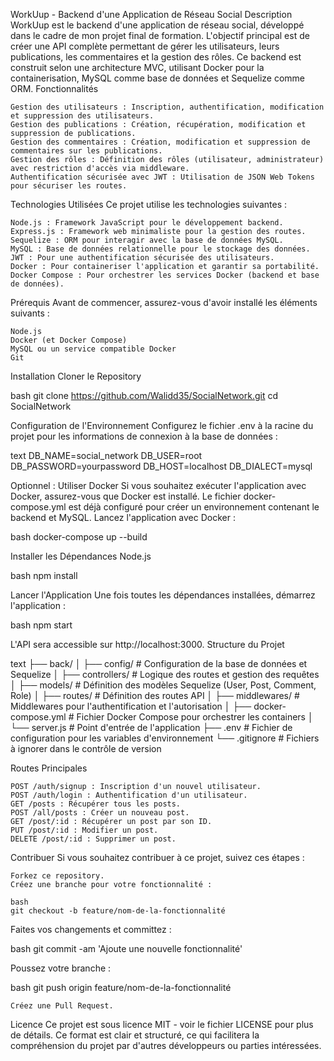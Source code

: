 WorkUup - Backend d'une Application de Réseau Social
Description
WorkUup est le backend d'une application de réseau social, développé dans le cadre de mon projet final de formation. L'objectif principal est de créer une API complète permettant de gérer les utilisateurs, leurs publications, les commentaires et la gestion des rôles. Ce backend est construit selon une architecture MVC, utilisant Docker pour la containerisation, MySQL comme base de données et Sequelize comme ORM.
Fonctionnalités

    Gestion des utilisateurs : Inscription, authentification, modification et suppression des utilisateurs.
    Gestion des publications : Création, récupération, modification et suppression de publications.
    Gestion des commentaires : Création, modification et suppression de commentaires sur les publications.
    Gestion des rôles : Définition des rôles (utilisateur, administrateur) avec restriction d'accès via middleware.
    Authentification sécurisée avec JWT : Utilisation de JSON Web Tokens pour sécuriser les routes.

Technologies Utilisées
Ce projet utilise les technologies suivantes :

    Node.js : Framework JavaScript pour le développement backend.
    Express.js : Framework web minimaliste pour la gestion des routes.
    Sequelize : ORM pour interagir avec la base de données MySQL.
    MySQL : Base de données relationnelle pour le stockage des données.
    JWT : Pour une authentification sécurisée des utilisateurs.
    Docker : Pour containeriser l'application et garantir sa portabilité.
    Docker Compose : Pour orchestrer les services Docker (backend et base de données).

Prérequis
Avant de commencer, assurez-vous d'avoir installé les éléments suivants :

    Node.js
    Docker (et Docker Compose)
    MySQL ou un service compatible Docker
    Git

Installation
Cloner le Repository

bash
git clone https://github.com/Walidd35/SocialNetwork.git
cd SocialNetwork

Configuration de l'Environnement
Configurez le fichier .env à la racine du projet pour les informations de connexion à la base de données :

text
DB_NAME=social_network
DB_USER=root
DB_PASSWORD=yourpassword
DB_HOST=localhost
DB_DIALECT=mysql

Optionnel : Utiliser Docker
Si vous souhaitez exécuter l'application avec Docker, assurez-vous que Docker est installé. Le fichier docker-compose.yml est déjà configuré pour créer un environnement contenant le backend et MySQL. Lancez l'application avec Docker :

bash
docker-compose up --build

Installer les Dépendances Node.js

bash
npm install

Lancer l'Application
Une fois toutes les dépendances installées, démarrez l'application :

bash
npm start

L'API sera accessible sur http://localhost:3000.
Structure du Projet

text
├── back/
│   ├── config/              # Configuration de la base de données et Sequelize
│   ├── controllers/         # Logique des routes et gestion des requêtes
│   ├── models/              # Définition des modèles Sequelize (User, Post, Comment, Role)
│   ├── routes/              # Définition des routes API
│   ├── middlewares/         # Middlewares pour l'authentification et l'autorisation
│   ├── docker-compose.yml   # Fichier Docker Compose pour orchestrer les containers
│   └── server.js            # Point d'entrée de l'application
├── .env                     # Fichier de configuration pour les variables d'environnement
└── .gitignore               # Fichiers à ignorer dans le contrôle de version

Routes Principales

    POST /auth/signup : Inscription d'un nouvel utilisateur.
    POST /auth/login : Authentification d'un utilisateur.
    GET /posts : Récupérer tous les posts.
    POST /all/posts : Créer un nouveau post.
    GET /post/:id : Récupérer un post par son ID.
    PUT /post/:id : Modifier un post.
    DELETE /post/:id : Supprimer un post.

Contribuer
Si vous souhaitez contribuer à ce projet, suivez ces étapes :

    Forkez ce repository.
    Créez une branche pour votre fonctionnalité :

    bash
    git checkout -b feature/nom-de-la-fonctionnalité

Faites vos changements et committez :

bash
git commit -am 'Ajoute une nouvelle fonctionnalité'

Poussez votre branche :

bash
git push origin feature/nom-de-la-fonctionnalité

    Créez une Pull Request.

Licence
Ce projet est sous licence MIT - voir le fichier LICENSE pour plus de détails. Ce format est clair et structuré, ce qui facilitera la compréhension du projet par d'autres développeurs ou parties intéressées.
